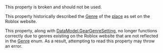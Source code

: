 This property is broken and should not be used.

This property historically described the [Genre](https://developer.roblox.com/en-us/api-reference/enum/Genre) of the [place](https://developer.roblox.com/en-us/articles/place) as set on the Roblox website.

This property, along with [DataModel.GearGenreSetting](https://developer.roblox.com/en-us/api-reference/property/DataModel/GearGenreSetting), no longer functions correctly due to genres existing on the Roblox website that are not reflected in the [Genre](https://developer.roblox.com/en-us/api-reference/enum/Genre) enum. As a result, attempting to read this property may throw an error.